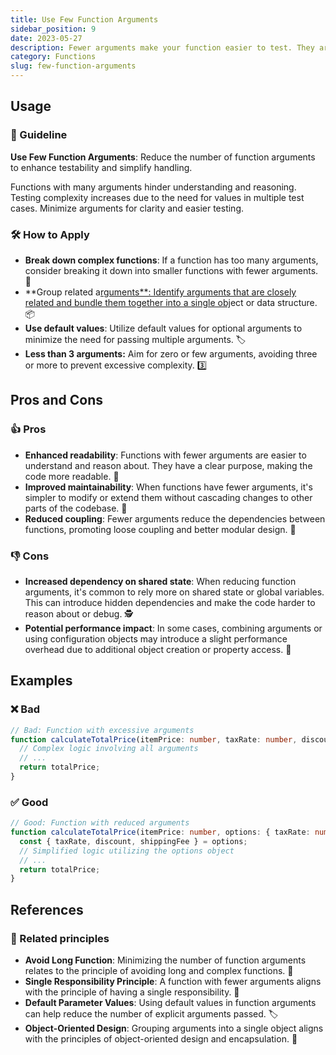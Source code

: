 ```yaml
---
title: Use Few Function Arguments
sidebar_position: 9
date: 2023-05-27
description: Fewer arguments make your function easier to test. They are also easier to handle.
category: Functions
slug: few-function-arguments
---
```


## Usage

### 📝 Guideline

**Use Few Function Arguments**: Reduce the number of function arguments to enhance testability and simplify handling.

Functions with many arguments hinder understanding and reasoning. Testing complexity increases due to the need for values in multiple test cases. Minimize arguments for clarity and easier testing.

### 🛠️ How to Apply
- **Break down complex functions**: If a function has too many arguments, consider breaking it down into smaller functions with fewer arguments. 🧩
- **Group related a[rguments**: Identify arguments that are closely related and bundle them together into a single obj]()ect or data structure. 📦
- **Use default values**: Utilize default values for optional arguments to minimize the need for passing multiple arguments. 🏷️
- **Less than 3 arguments:** Aim for zero or few arguments, avoiding three or more to prevent excessive complexity. 3️⃣

## Pros and Cons

### 👍 Pros
- **Enhanced readability**: Functions with fewer arguments are easier to understand and reason about. They have a clear purpose, making the code more readable. 👀
- **Improved maintainability**: When functions have fewer arguments, it's simpler to modify or extend them without cascading changes to other parts of the codebase. 🧰
- **Reduced coupling**: Fewer arguments reduce the dependencies between functions, promoting loose coupling and better modular design. 🔗

### 👎 Cons
- **Increased dependency on shared state**: When reducing function arguments, it's common to rely more on shared state or global variables. This can introduce hidden dependencies and make the code harder to reason about or debug. 🕵️
- **Potential performance impact**: In some cases, combining arguments or using configuration objects may introduce a slight performance overhead due to additional object creation or property access. 🐌


## Examples

### ❌ Bad
```typescript
// Bad: Function with excessive arguments
function calculateTotalPrice(itemPrice: number, taxRate: number, discount: number, shippingFee: number): number {
  // Complex logic involving all arguments
  // ...
  return totalPrice;
}
```

### ✅ Good
```typescript
// Good: Function with reduced arguments
function calculateTotalPrice(itemPrice: number, options: { taxRate: number, discount: number, shippingFee: number }): number {
  const { taxRate, discount, shippingFee } = options;
  // Simplified logic utilizing the options object
  // ...
  return totalPrice;
}
```

## References

### 🔀 Related principles
- **Avoid Long Function**: Minimizing the number of function arguments relates to the principle of avoiding long and complex functions. 📏
- **Single Responsibility Principle**: A function with fewer arguments aligns with the principle of having a single responsibility. 🎯
- **Default Parameter Values**: Using default values in function arguments can help reduce the number of explicit arguments passed. 🏷️
- **Object-Oriented Design**: Grouping arguments into a single object aligns with the principles of object-oriented design and encapsulation. 🧱

